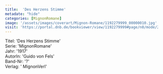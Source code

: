 ```yaml
---
title:  'Des Herzens Stimme'
metadate: "hide"
categories: [MignonRomane]
image: '/assets/images/coverart/Mignon-Romane/1192279999_00000010.jpg'
visit: 'https://portal.dnb.de/bookviewer/view/1192279999#page/n0/mode/2up'
---
```

Titel: 'Des Herzens Stimme' <br>
Serie: 'MignonRomane' <br>
Jahr: '1917' <br>
AutorIn: 'Guido von Fels' <br>
Band-Nr: '?' <br>
Verlag: ' MignonVerl'
